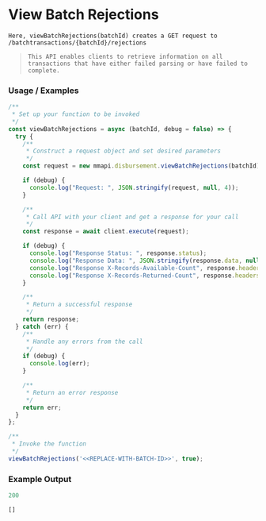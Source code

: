 # View Batch Rejections

`Here, viewBatchRejections(batchId) creates a GET request to /batchtransactions/{batchId}/rejections`

> `This API enables clients to retrieve information on all transactions that have either failed parsing or have failed to complete.`

### Usage / Examples

```javascript
/**
 * Set up your function to be invoked
 */
const viewBatchRejections = async (batchId, debug = false) => {
  try {
    /**
     * Construct a request object and set desired parameters
     */
    const request = new mmapi.disbursement.viewBatchRejections(batchId);

    if (debug) {
      console.log("Request: ", JSON.stringify(request, null, 4));
    }

    /**
     * Call API with your client and get a response for your call
     */
    const response = await client.execute(request);

    if (debug) {
      console.log("Response Status: ", response.status);
      console.log("Response Data: ", JSON.stringify(response.data, null, 4));
      console.log("Response X-Records-Available-Count", response.headers['x-records-available-count']);
      console.log("Response X-Records-Returned-Count", response.headers['x-records-returned-count']);
    }

    /**
     * Return a successful response
     */
    return response;
  } catch (err) {
    /**
     * Handle any errors from the call
     */
    if (debug) {
      console.log(err);
    }

    /**
     * Return an error response
     */
    return err;
  }
};

/**
 * Invoke the function
 */
viewBatchRejections('<<REPLACE-WITH-BATCH-ID>>', true);
```

### Example Output

```javascript
200

[]
```
